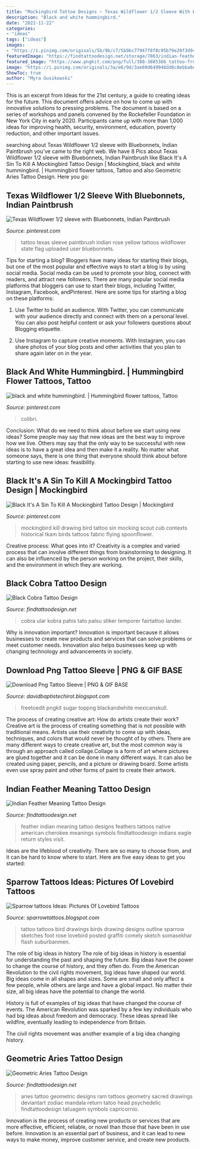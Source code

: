 ```yaml
---
title: "Mockingbird Tattoo Designs ~ Texas Wildflower 1/2 Sleeve With Bluebonnets, Indian Paintbrush"
description: "Black and white hummingbird."
date: "2022-11-22"
categories:
- "ideas"
tags: ["ideas"]
images:
- "https://i.pinimg.com/originals/5b/9b/c7/5b9bc77947f8f0c95b79e20f3d94c3b0.jpg"
featuredImage: "https://findtattoodesign.net/storage/7863/indian-feather-meaning.jpg"
featured_image: "https://www.pngkit.com/png/full/388-3885366_tattoo-freetoedit-full-tattoo-sleeve-drawings.png"
image: "https://i.pinimg.com/originals/3a/e6/9d/3ae69d649948dd8c8ebba6e7d04bbbcc.jpg"
ShowToc: true
author: "Myra Gusikowski"
---
```



This is an excerpt from Ideas for the 21st century, a guide to creating ideas for the future. This document offers advice on how to come up with innovative solutions to pressing problems. The document is based on a series of workshops and panels convened by the Rockefeller Foundation in New York City in early 2020. Participants came up with more than 1,000 ideas for improving health, security, environment, education, poverty reduction, and other important issues.

	

		
searching about Texas Wildflower 1/2 sleeve with Bluebonnets, Indian Paintbrush you've came to the right web. We have 8 Pics about Texas Wildflower 1/2 sleeve with Bluebonnets, Indian Paintbrush like Black It&#039;s A Sin To Kill A Mockingbird Tattoo Design | Mockingbird, black and white hummingbird. | Hummingbird flower tattoos, Tattoo and also Geometric Aries Tattoo Design. Here you go:
		
    
## Texas Wildflower 1/2 Sleeve With Bluebonnets, Indian Paintbrush

<img loading=lazy src="https://i.pinimg.com/originals/5b/9b/c7/5b9bc77947f8f0c95b79e20f3d94c3b0.jpg" onerror="this.onerror=null;this.src='https://tse2.mm.bing.net/th?id=OIP.SoAmu78umodduMVJEhQKCAHaNR&amp;pid=15.1';" alt="Texas Wildflower 1/2 sleeve with Bluebonnets, Indian Paintbrush">

_Source: pinterest.com_

>tattoo texas sleeve paintbrush indian rose yellow tattoos wildflower state flag uploaded user bluebonnets. 

	

Tips for starting a blog?
Bloggers have many ideas for starting their blogs, but one of the most popular and effective ways to start a blog is by using social media. Social media can be used to promote your blog, connect with readers, and attract new followers. There are many popular social media platforms that bloggers can use to start their blogs, including Twitter, Instagram, Facebook, andPinterest. Here are some tips for starting a blog on these platforms:
1. Use Twitter to build an audience. With Twitter, you can communicate with your audience directly and connect with them on a personal level. You can also post helpful content or ask your followers questions about Blogging etiquette.

2. Use Instagram to capture creative moments. With Instagram, you can share photos of your blog posts and other activities that you plan to share again later on in the year.

    
## Black And White Hummingbird. | Hummingbird Flower Tattoos, Tattoo

<img loading=lazy src="https://i.pinimg.com/originals/6a/d1/5f/6ad15fd4607bd3f26a4d9244db0be1f6.jpg" onerror="this.onerror=null;this.src='https://tse2.mm.bing.net/th?id=OIP.uEgtnp1iRMUgbEdI9qhIggHaNv&amp;pid=15.1';" alt="black and white hummingbird. | Hummingbird flower tattoos, Tattoo">

_Source: pinterest.com_

>colibri. 

	

Conclusion: What do we need to think about before we start using new ideas?
Some people may say that new ideas are the best way to improve how we live. Others may say that the only way to be successful with new ideas is to have a great idea and then make it a reality. No matter what someone says, there is one thing that everyone should think about before starting to use new ideas: feasibility.

    
## Black It&#039;s A Sin To Kill A Mockingbird Tattoo Design | Mockingbird

<img loading=lazy src="https://i.pinimg.com/originals/3a/e6/9d/3ae69d649948dd8c8ebba6e7d04bbbcc.jpg" onerror="this.onerror=null;this.src='https://tse2.mm.bing.net/th?id=OIP.6UcWlNGTJ6hGbBVHB3nMbAAAAA&amp;pid=15.1';" alt="Black It&#039;s A Sin To Kill A Mockingbird Tattoo Design | Mockingbird">

_Source: pinterest.com_

>mockingbird kill drawing bird tattoo sin mocking scout cub contexts historical tkam birds tattoos fabric flying spoonflower. 

	

Creative process: What goes into it?
Creativity is a complex and varied process that can involve different things from brainstorming to designing. It can also be influenced by the person working on the project, their skills, and the environment in which they are working.

    
## Black Cobra Tattoo Design

<img loading=lazy src="https://findtattoodesign.net/storage/7235/black-cobra.jpg" onerror="this.onerror=null;this.src='https://tse1.mm.bing.net/th?id=OIP.SSF1WOwzbXoa1eXvKGRsKAAAAA&amp;pid=15.1';" alt="Black Cobra Tattoo Design">

_Source: findtattoodesign.net_

>cobra ular kobra pahis tato palsu stiker temporer fairtattoo lander. 

	

Why is innovation important?
Innovation is important because it allows businesses to create new products and services that can solve problems or meet customer needs. Innovation also helps businesses keep up with changing technology and advancements in society.

    
## Download Png Tattoo Sleeve | PNG &amp; GIF BASE

<img loading=lazy src="https://www.pngkit.com/png/full/388-3885366_tattoo-freetoedit-full-tattoo-sleeve-drawings.png" onerror="this.onerror=null;this.src='https://tse2.mm.bing.net/th?id=OIP.AdqLPBxg-eDWIAHO_VThJgAAAA&amp;pid=15.1';" alt="Download Png Tattoo Sleeve | PNG &amp; GIF BASE">

_Source: davidbaptistechirot.blogspot.com_

>freetoedit pngkit sugar toppng blackandwhite mexicanskull. 

	

The process of creating creative art: How do artists create their work?
Creative art is the process of creating something that is not possible with traditional means. Artists use their creativity to come up with ideas, techniques, and colors that would never be thought of by others. There are many different ways to create creative art, but the most common way is through an approach called collage.Collage is a form of art where pictures are glued together and it can be done in many different ways. It can also be created using paper, pencils, and a picture or drawing board. Some artists even use spray paint and other forms of paint to create their artwork.

    
## Indian Feather Meaning Tattoo Design

<img loading=lazy src="https://findtattoodesign.net/storage/7863/indian-feather-meaning.jpg" onerror="this.onerror=null;this.src='https://tse1.mm.bing.net/th?id=OIP.K7aY-cnsK7xGLCYwW-VjjQHaHa&amp;pid=15.1';" alt="Indian Feather Meaning Tattoo Design">

_Source: findtattoodesign.net_

>feather indian meaning tattoo designs feathers tattoos native american cherokee meanings symbols findtattoodesign indians eagle return styles visit. 

	

Ideas are the lifeblood of creativity. There are so many to choose from, and it can be hard to know where to start. Here are five easy ideas to get you started:

    
## Sparrow Tattoos Ideas: Pictures Of Lovebird Tattoos

<img loading=lazy src="http://2.bp.blogspot.com/-FR7vXsOQ3E4/UQOqwuOhv8I/AAAAAAAAAlI/MSG8ahhomzI/s1600/love_bird6_tattoo.jpg" onerror="this.onerror=null;this.src='https://tse3.mm.bing.net/th?id=OIP.z-wAERhE1XKsnkubcGgO6wHaHa&amp;pid=15.1';" alt="Sparrow tattoos Ideas: Pictures Of Lovebird Tattoos">

_Source: sparrowtattoos.blogspot.com_

>tattoo tattoos bird drawings birds drawing designs outline sparrow sketches foot rose lovebird posted graffiti comely sketch somasekhar flash suburbanmen. 

	

The role of big ideas in history
The role of big ideas in history is essential for understanding the past and shaping the future. Big ideas have the power to change the course of history, and they often do. From the American Revolution to the civil rights movement, big ideas have shaped our world.
Big ideas come in all shapes and sizes. Some are small and only affect a few people, while others are large and have a global impact. No matter their size, all big ideas have the potential to change the world.

History is full of examples of big ideas that have changed the course of events. The American Revolution was sparked by a few key individuals who had big ideas about freedom and democracy. These ideas spread like wildfire, eventually leading to independence from Britain.

The civil rights movement was another example of a big idea changing history.

    
## Geometric Aries Tattoo Design

<img loading=lazy src="https://findtattoodesign.net/storage/7689/geometric-aries.jpg" onerror="this.onerror=null;this.src='https://tse1.mm.bing.net/th?id=OIP.qBWAdLBAxdf9FqV-wG5N8wHaHa&amp;pid=15.1';" alt="Geometric Aries Tattoo Design">

_Source: findtattoodesign.net_

>aries tattoo geometric designs ram tattoos geometry sacred drawings deviantart zodiac mandala return tatoo head psychedelic findtattoodesign tatuagem symbols capricornio. 

	

Innovation is the process of creating new products or services that are more effective, efficient, reliable, or novel than those that have been in use before. Innovation is an essential part of business, and it can lead to new ways to make money, improve customer service, and create new products.

